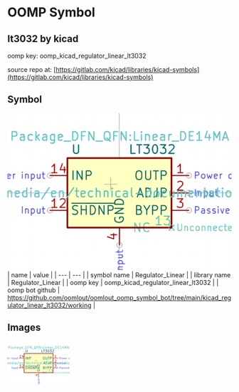 # OOMP Symbol  
## lt3032  by kicad  
  
oomp key: oomp_kicad_regulator_linear_lt3032  
  
source repo at: [https://gitlab.com/kicad/libraries/kicad-symbols](https://gitlab.com/kicad/libraries/kicad-symbols)  
## Symbol  
  
[![working.png](working_600.png)](working.png)  
| name | value | 
| --- | --- | 
| symbol name | Regulator_Linear | 
| library name | Regulator_Linear | 
| oomp key | oomp_kicad_regulator_linear_lt3032 | 
| oomp bot github | https://github.com/oomlout/oomlout_oomp_symbol_bot/tree/main/kicad_regulator_linear_lt3032/working | 
## Images  
  
[![working.png](working_140.png)](working.png)  
